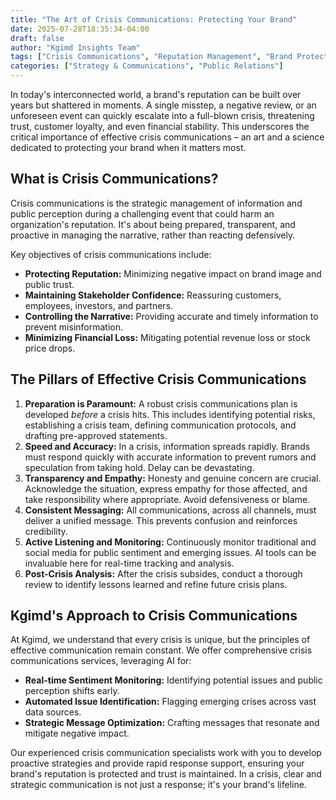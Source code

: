 ```yaml
---
title: "The Art of Crisis Communications: Protecting Your Brand"
date: 2025-07-28T18:35:34-04:00
draft: false
author: "Kgimd Insights Team"
tags: ["Crisis Communications", "Reputation Management", "Brand Protection", "PR Strategy"]
categories: ["Strategy & Communications", "Public Relations"]
---
```


In today's interconnected world, a brand's reputation can be built over years but shattered in moments. A single misstep, a negative review, or an unforeseen event can quickly escalate into a full-blown crisis, threatening trust, customer loyalty, and even financial stability. This underscores the critical importance of effective crisis communications – an art and a science dedicated to protecting your brand when it matters most.

## What is Crisis Communications?

Crisis communications is the strategic management of information and public perception during a challenging event that could harm an organization's reputation. It's about being prepared, transparent, and proactive in managing the narrative, rather than reacting defensively.

Key objectives of crisis communications include:

*   **Protecting Reputation:** Minimizing negative impact on brand image and public trust.
*   **Maintaining Stakeholder Confidence:** Reassuring customers, employees, investors, and partners.
*   **Controlling the Narrative:** Providing accurate and timely information to prevent misinformation.
*   **Minimizing Financial Loss:** Mitigating potential revenue loss or stock price drops.

## The Pillars of Effective Crisis Communications

1.  **Preparation is Paramount:** A robust crisis communications plan is developed *before* a crisis hits. This includes identifying potential risks, establishing a crisis team, defining communication protocols, and drafting pre-approved statements.
2.  **Speed and Accuracy:** In a crisis, information spreads rapidly. Brands must respond quickly with accurate information to prevent rumors and speculation from taking hold. Delay can be devastating.
3.  **Transparency and Empathy:** Honesty and genuine concern are crucial. Acknowledge the situation, express empathy for those affected, and take responsibility where appropriate. Avoid defensiveness or blame.
4.  **Consistent Messaging:** All communications, across all channels, must deliver a unified message. This prevents confusion and reinforces credibility.
5.  **Active Listening and Monitoring:** Continuously monitor traditional and social media for public sentiment and emerging issues. AI tools can be invaluable here for real-time tracking and analysis.
6.  **Post-Crisis Analysis:** After the crisis subsides, conduct a thorough review to identify lessons learned and refine future crisis plans.

## Kgimd's Approach to Crisis Communications

At Kgimd, we understand that every crisis is unique, but the principles of effective communication remain constant. We offer comprehensive crisis communications services, leveraging AI for:

*   **Real-time Sentiment Monitoring:** Identifying potential issues and public perception shifts early.
*   **Automated Issue Identification:** Flagging emerging crises across vast data sources.
*   **Strategic Message Optimization:** Crafting messages that resonate and mitigate negative impact.

Our experienced crisis communication specialists work with you to develop proactive strategies and provide rapid response support, ensuring your brand's reputation is protected and trust is maintained. In a crisis, clear and strategic communication is not just a response; it's your brand's lifeline.